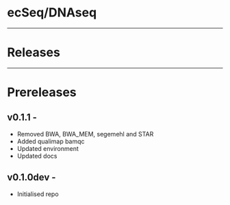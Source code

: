 # ecSeq/DNAseq
---
# Releases

---
# Prereleases
## v0.1.1 - 
* Removed BWA, BWA_MEM, segemehl and STAR
* Added qualimap bamqc
* Updated environment
* Updated docs

## v0.1.0dev - 
* Initialised repo